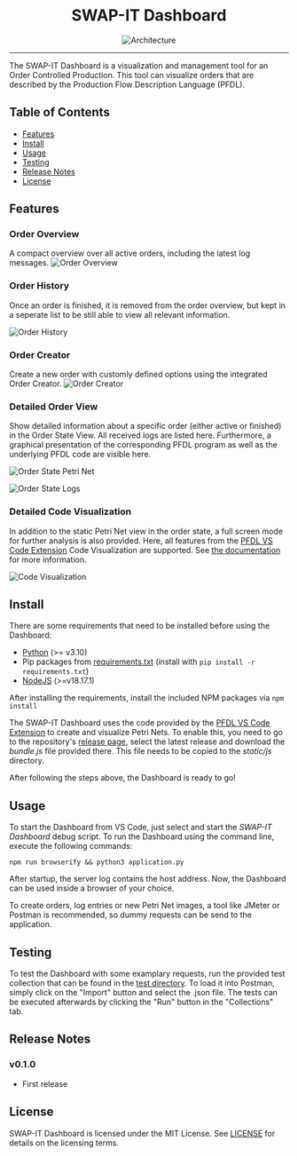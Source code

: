 <!--
SPDX-FileCopyrightText: The SWAP-IT Dashboard Contributors
SPDX-License-Identifier: MIT
-->

<div align="center">
  
SWAP-IT Dashboard
===========================

![Architecture](docs/architecture.png)

</div>

---

<div align="left">

The SWAP-IT Dashboard is a visualization and management tool for an Order Controlled Production.
This tool can visualize orders that are described by the Production Flow Description Language (PFDL).

## Table of Contents

<!-- TOC depthFrom:2 depthTo:2 updateOnSave:false -->

- [Features](#features)
- [Install](#install)
- [Usage](#usage)
- [Testing](#postman-test)
- [Release Notes](#release-notes)
- [License](#license)

## Features

### Order Overview

A compact overview over all active orders, including the latest log messages.
![Order Overview](docs/order_overview.png)

### Order History

Once an order is finished, it is removed from the order overview, but kept in a seperate list to be still able to view all relevant information.

![Order History](docs/order_history.png)

### Order Creator

Create a new order with customly defined options using the integrated Order Creator.
![Order Creator](docs/order_creator.png)

### Detailed Order View

Show detailed information about a specific order (either active or finished) in the Order State View. All received logs are listed here. Furthermore, a graphical presentation of the corresponding PFDL program as well as the underlying PFDL code are visible here.

![Order State Petri Net](docs/order_state_petri_net.png)

![Order State Logs](docs/order_state_logs.png)

### Detailed Code Visualization

In addition to the static Petri Net view in the order state, a full screen mode for further analysis is also provided. Here, all features from the [PFDL VS Code Extension](https://github.com/iml130/pfdl-vscode-extension) Code Visualization are supported. See [the documentation](https://github.com/iml130/pfdl-vscode-extension?tab=readme-ov-file#code-visualization) for more information.

![Code Visualization](docs/code_visualization.png)

## Install

There are some requirements that need to be installed before using the Dashboard:

- [Python](https://www.python.org/) (>= v3.10)
- Pip packages from [requirements.txt](requirements.txt) (install with `pip install -r requirements.txt`)
- [NodeJS](https://nodejs.org/en/) (>=v18.17.1)

After installing the requirements, install the included NPM packages via `npm install`

The SWAP-IT Dashboard uses the code provided by the [PFDL VS Code Extension](https://github.com/iml130/pfdl-vscode-extension) to create and visualize Petri Nets. To enable this, you need to go to the repository's [release page](https://github.com/iml130/pfdl-vscode-extension/releases), select the latest release and download the _bundle.js_ file provided there. This file needs to be copied to the _static/js_ directory.

After following the steps above, the Dashboard is ready to go!

## Usage

To start the Dashboard from VS Code, just select and start the _SWAP-IT Dashboard_ debug script. To run the Dashboard using the command line, execute the following commands:

```
npm run browserify && python3 application.py
```

After startup, the server log contains the host address.
Now, the Dashboard can be used inside a browser of your choice.

To create orders, log entries or new Petri Net images, a tool like JMeter or Postman is recommended, so dummy requests can be send to the application.

## Testing

To test the Dashboard with some examplary requests, run the provided test collection that can be found in the [test directory](test). To load it into Postman, simply click on the "Import" button and select the .json file. The tests can be executed afterwards by clicking the "Run" button in the "Collections" tab.

## Release Notes

### v0.1.0

- First release

## License

SWAP-IT Dashboard is licensed under the MIT License. See [LICENSE](LICENSE) for details on the licensing terms.

